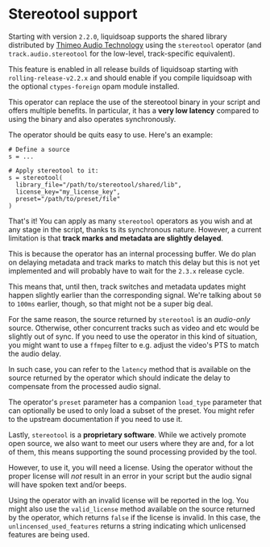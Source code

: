 # Stereotool support

Starting with version `2.2.0`, liquidsoap supports the shared library distributed by [Thimeo Audio Technology](https://www.thimeo.com/stereo-tool/)
using the `stereotool` operator (and `track.audio.stereotool` for the low-level, track-specific equivalent).

This feature is enabled in all release builds of liquidsoap starting with `rolling-release-v2.2.x` and should enable if you compile liquidsoap
with the optional `ctypes-foreign` opam module installed.

This operator can replace the use of the stereotool binary in your script and offers multiple benefits. In particular, it has a **very low latency**
compared to using the binary and also operates synchronously.

The operator should be quits easy to use. Here's an example:

```liquidsoap
# Define a source
s = ...

# Apply stereotool to it:
s = stereotool(
  library_file="/path/to/stereotool/shared/lib",
  license_key="my_license_key",
  preset="/path/to/preset/file"
)
```

That's it! You can apply as many `stereotool` operators as you wish and at any stage in the script, thanks
ts its synchronous nature. However, a current limitation is that **track marks and metadata are slightly
delayed**.

This is because the operator has an internal processing buffer. We do plan on delaying metadata and track marks
to match this delay but this is not yet implemented and will probably have to wait for the `2.3.x` release cycle.

This means that, until then, track switches and metadata updates might happen slightly earlier than the corresponding
signal. We're talking about `50` to `100ms` earlier, though, so that might not be a super big deal.

For the same reason, the source returned by `stereotool` is an _audio-only_ source. Otherwise, other concurrent tracks
such as video and etc would be slightly out of sync. If you need to use the operator in this kind of situation, you
might want to use a `ffmpeg` filter to e.g. adjust the video's PTS to match the audio delay.

In such case, you can refer to the `latency` method that is available on the source returned by the operator which
should indicate the delay to compensate from the processed audio signal.

The operator's `preset` parameter has a companion `load_type` parameter that can optionally be used to only load a subset of
the preset. You might refer to the upstream documentation if you need to use it.

Lastly, `stereotool` is a **proprietary software**. While we actively promote open source, we also want to meet
our users where they are and, for a lot of them, this means supporting the sound processing provided by the tool.

However, to use it, you will need a license. Using the operator without the proper license will _not_ result in an
error in your script but the audio signal will have spoken text and/or beeps.

Using the operator with an invalid license will be reported in the log. You might also use the `valid_license`
method available on the source returned by the operator, which returns `false` if the license is invalid. In this case, the `unlincensed_used_features` returns a string
indicating which unlicensed features are being used.
